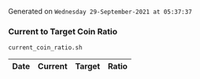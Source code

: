 Generated on `Wednesday 29-September-2021 at 05:37:37`

### Current to Target Coin Ratio
`current_coin_ratio.sh`

Date|Current|Target|Ratio
---|---|---|---
